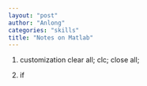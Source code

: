 ```yaml
---
layout: "post"
author: "Anlong"
categories: "skills"
title: "Notes on Matlab"
---
```

1. customization
clear all;
clc;
close all;

2. if 
